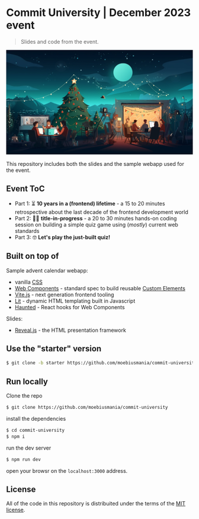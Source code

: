 # Commit University | December 2023 event

> Slides and code from the event.

![Midjourney prompt: "web developers christmas event, illustration, --ar 16:9"](./cu_cover.webp)

This repository includes both the slides and the sample webapp used for the event.

## Event ToC

- Part 1: ⏳ **10 years in a (frontend) lifetime** - a 15 to 20 minutes retrospective about the last decade of the frontend development world
- Part 2: 👩‍💻 **title-in-progress** - a 20 to 30 minutes hands-on coding session on building a simple quiz game using (_mostly_) current web standards
- Part 3: 🤓 **Let's play the just-built quiz!**

## Built on top of

Sample advent calendar webapp:

- vanilla [CSS](https://developer.mozilla.org/en-US/docs/Web/CSS)
- [Web Components](https://developer.mozilla.org/en-US/docs/Web/API/Web_components) - standard spec to build reusable [Custom Elements](https://developer.mozilla.org/en-US/docs/Web/API/Web_components/Using_custom_elements)
- [Vite.js](https://vitejs.dev/) - next generation frontend tooling
- [Lit](https://lit.dev/docs/templates/overview/) - dynamic HTML templating built in Javascript
- [Haunted](https://hauntedhooks.netlify.app/) - React hooks for Web Components

Slides:

- [Reveal.js](https://revealjs.com/) - the HTML presentation framework

## Use the "starter" version

```bash
$ git clone -b starter https://github.com/moebiusmania/commit-university
```

## Run locally

Clone the repo

```bash
$ git clone https://github.com/moebiusmania/commit-university
```

install the dependencies

```bash
$ cd commit-university
$ npm i
```

run the dev server

```bash
$ npm run dev
```

open your browsr on the `localhost:3000` address.

## License

All of the code in this repository is distribuited under the terms of the [MIT license](LICENSE).
